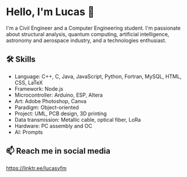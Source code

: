 # Hello, I'm Lucas 👋

I'm a Civil Engineer and a Computer Engineering student. I'm passionate about structural analysis, quantum computing, artificial intelligence, astronomy and aerospace industry, and a technologies enthusiast.

## 🛠 Skills
- Language: C++, C, Java, JavaScript, Python, Fortran, MySQL, HTML, CSS, LaTeX
- Framework: Node.js
- Microcontroller: Arduino, ESP, Altera
- Art: Adobe Photoshop, Canva
- Paradigm: Object-oriented
- Project: UML, PCB design, 3D printing
- Data transmission: Metallic cable, optical fiber, LoRa
- Hardware: PC assembly and OC
- AI: Prompts

## 📫 Reach me in social media
https://linktr.ee/lucasyfm

<!--
**iLukSbr/iLukSbr** is a ✨ _special_ ✨ repository because its `README.md` (this file) appears on your GitHub profile.

Here are some ideas to get you started:

- 🔭 I’m currently working on ...
- 🌱 I’m currently learning ...
- 👯 I’m looking to collaborate on ...
- 🤔 I’m looking for help with ...
- 💬 Ask me about ...
- 📫 How to reach me: ...
- 😄 Pronouns: ...
- ⚡ Fun fact: ...
-->
